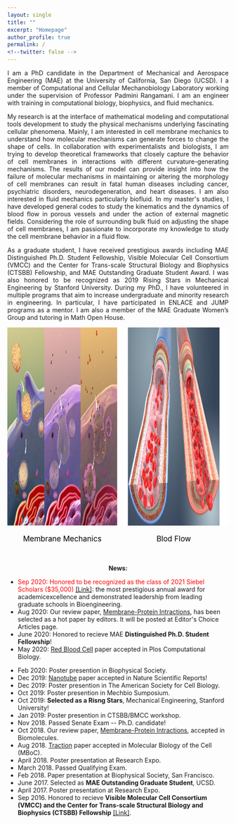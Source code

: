 ```yaml
---
layout: single
title: ""
excerpt: "Homepage"
author_profile: true
permalink: /
<!--twitter: false -->
---
```

<p style='text-align: justify;'> 
I am a PhD candidate in the Department of Mechanical and Aerospace Engineering (MAE) at the University of California, San Diego (UCSD). I a member of 
  Computational and Cellular Mechanobiology Laboratory
  working under the supervision of Professor Padmini Rangamani. I am an engineer with training in computational biology, biophysics, and fluid mechanics.
</p>

<p style='text-align: justify;'> 
  My research is at the interface of mathematical modeling and computational tools development to study the physical mechanisms underlying fascinating cellular phenomena. 
  Mainly, I am interested in cell membrane mechanics to understand how molecular mechanisms can generate forces to change the shape of cells. 
  In collaboration with experimentalists and biologists, I am trying to develop theoretical frameworks that closely capture the behavior of cell membranes 
  in interactions with different curvature-generating mechanisms. The results of our model can provide insight into how the failure of molecular mechanisms 
  in maintaining or altering the morphology of cell membranes can result in fatal human diseases including cancer, psychiatric disorders, neurodegeneration, and 
  heart diseases. I am also interested in fluid mechanics particularly biofluid. In my master's studies, I have developed general codes to study the kinematics 
  and the dynamics of blood flow in porous vessels and under the action of external magnetic fields. Considering the role of surrounding bulk fluid on adjusting 
  the shape of cell membranes, I am passionate to incorporate my knowledge to study the cell membrane behavior in a fluid flow.
</p>

<p style='text-align: justify;'> 
  As a graduate student, I have received prestigious awards including MAE Distinguished Ph.D. Student Fellowship, Visible Molecular Cell Consortium (VMCC) and 
  the Center for Trans-scale Structural Biology and Biophysics (CTSBB) Fellowship,
  and MAE Outstanding Graduate Student Award. I was also honored to be recognized as 2019 Rising Stars in Mechanical Engineering by Stanford University. 
  During my PhD., I have volunteered in multiple programs that aim to increase undergraduate and minority research in engineering. In particular, 
  I have participated in ENLACE and JUMP programs as a mentor. I am also a member of the MAE Graduate Women’s Group and tutoring in Math Open House.
</p>


 <style>
    div.container {
      display:inline-block;
       text-align:center;
        margin: auto;
    }

    p {
      text-align:center;
    }
  </style>

<style>
.content {
  max-width: 500px;
  margin: auto;
}
</style>


<body>
 <div style="text-align:center">
  <div class="container">
   <a href="https://haleh-alimohamadi.github.io/research/"><img src="/assets/images/membrane.png" height="450" width="250" /> </a>
           <p style="color:black;font-size:17px;">Membrane Mechanics</p>
  </div>
 <div class="container">
   <a href="https://haleh-alimohamadi.github.io/research/"><img src="/assets/images/blood.png" height="450" width="250" /> </a>
           <p style="color:black;font-size:17px;">Blod Flow</p>
  </div>
</div>
</body>
<br/>

**News:**
- <span style="color:red;">Sep 2020: Honored to be recognized as the class of 2021 Siebel Scholars ($35,000) </span> [[Link]](https://ucsdnews.ucsd.edu/pressrelease/engineering-graduate-students-honored-as-siebel-scholars?s=09): the most prestigious annual award for academicexcellence and demonstrated leadership from leading graduate schools in Bioengineering.
- Aug 2020: Our review paper, [Membrane-Protein Intractions](https://www.mdpi.com/2218-273X/8/4/120), has
been selected as a hot paper by editors. It will be posted at Editor's Choice Articles page. 
- June 2020: Honored to recieve MAE **Distinguished Ph.D. Student Fellowship**!
- May 2020: [Red Blood Cell](https://journals.plos.org/ploscompbiol/article?id=10.1371/journal.pcbi.1007890&rev=1) paper accepted in Plos Computational Biology.
<!---- <span style="color:red;"> New.  </span> May 2020: [Red Blood Cell](https://journals.plos.org/ploscompbiol/article?id=10.1371/journal.pcbi.1007890&rev=1) paper accepted in Plos Computational Biology.-->
-  Feb 2020: Poster presention in Biophysical Society.
-  Dec 2019: [Nanotube](https://www.nature.com/articles/s41598-020-59221-x) paper accepted in Nature Scientific Reports!
-  Dec 2019: Poster presention in The American Society for Cell Biology.
-  Oct 2019: Poster presention in Mechbio Sumposium.
-  Oct 2019: **Selected as a Risng Stars**, Mechanical Engineering, Stanford University! 
-  Jan 2019: Poster presention in CTSBB/BMCC workshop.
-  Nov 2018. Passed Senate Exam -- Ph.D. candidate! 
-  Oct 2018. Our review paper, [Membrane-Protein Intractions](https://www.mdpi.com/2218-273X/8/4/120), accepted in Biomolecules.
-  Aug 2018. [Traction](https://www.molbiolcell.org/doi/full/10.1091/mbc.E18-02-0087) paper accepted in Molecular Biology of the Cell (MBoC).
-  April 2018. Poster presentation at Research Expo. 
-  March 2018. Passed Qualifying Exam.
-  Feb 2018. Paper presentation at Biophysical Society, San Francisco.
-  June 2017. Selected as **MAE Outstanding Graduate Student**, UCSD.
-  April 2017. Poster presentation at Research Expo.
-  Sep 2016.  Honored to recieve **Visible Molecular Cell Consortium (VMCC) and the Center for Trans-scale Structural Biology and Biophysics (CTSBB) Fellowship** [[Link]](https://vmcc.ucsd.edu/).

<!-- <h1>Latest Posts</h1> 
{% assign sorted = site.posts | sort:'date' | reverse %}
<ul>
{% for post in sorted limit:3%}
	<div class="{{ include.type | default: "list" }}__item">
	  <article class="archive__item" itemscope itemtype="http://schema.org/CreativeWork">
	    <li>
	      <h3 class="archive__item-title" itemprop="headline">
			 	  <a href="{{ root_url }}{{ post.url }}">{{ post.title }}</a>
	      </h3>
        <p class="archive__item-excerpt" itemprop="description">{{post.excerpt}}</p>
	    </li>
	 </article>
	</div>
{% endfor %}
<ul>
<a href="/blog/" class="back-to-top">More posts &rarr;</a>

-->




